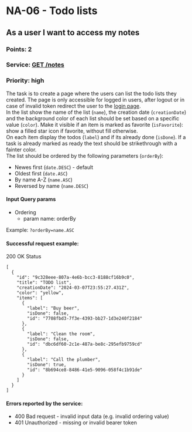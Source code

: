 # NA-06 - Todo lists

## As a user I want to access my notes

### Points: 2
### Service: [GET /notes](http://localhost:5000/api-doc#/Notes/NotesController_searchNotes)
### Priority: high

The task is to create a page where the users can list the todo lists they created. The page is only accessible for logged in users, after logout or in case of invalid token redirect the user to the [login page](./NA-01.md).  
In the list show the name of the list (`name`), the creation date (`creationDate`) and the background color of each list should be set based on a specific value (`color`). Make it visible if an item is marked as favorite (`isFavorite`): show a filled star icon if favorite, without fill otherwise.  
On each item display the todos (`label`) and if its already done (`isDone`). If a task is already marked as ready the text should be strikethrough with a fainter color.  
The list should be ordered by the following parameters (`orderBy`):
- Newes first (`date.DESC`) - default
- Oldest first (`date.ASC`)
- By name A-Z (`name.ASC`)
- Reversed by name (`name.DESC`)

#### Input Query params
- Ordering
  - param name: orderBy

Example: `?orderBy=name.ASC`

#### Successful request example:
200 OK Status
```
[
  {
    "id": "9c328eee-807a-4e6b-bcc3-8188cf16b9c0",
    "title": "TODO list",
    "creationDate": "2024-03-07T23:55:27.431Z",
    "color": "yellow",
    "items": [
      {
        "label": "Buy beer",
        "isDone": false,
        "id": "7708fbd3-7f3e-4393-bb27-1d3e240f2184"
      },
      {
        "label": "Clean the room",
        "isDone": false,
        "id": "dbc6df60-2c1e-487a-be8c-295efb9759cd"
      },
      {
        "label": "Call the plumber",
        "isDone": true,
        "id": "8b694ce8-8486-41e5-9096-058f4c1b91de"
      }
    ]
  }
]
```

#### Errors reported by the service:
- 400 Bad request - invalid input data (e.g. invalid ordering value)
- 401 Unauthorized - missing or invalid bearer token
